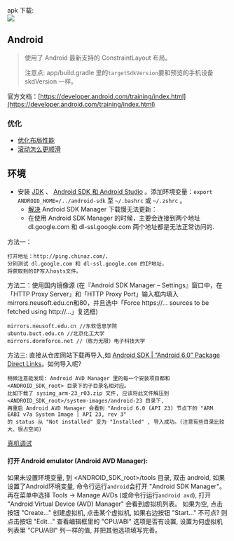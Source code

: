 

apk 下载:   
![](https://zos.alipayobjects.com/rmsportal/MNTgsYEPebJUVyc.png)

## Android
> 使用了 Android 最新支持的 ConstraintLayout 布局。  
>
> 注意点: app/build.gradle 里的`targetSdkVersion`要和预览的手机设备 skdVersion 一样。

官方文档：[https://developer.android.com/training/index.html](https://developer.android.com/training/index.html)

### 优化
- [优化布局性能](https://developer.android.com/training/improving-layouts/optimizing-layout.html#Inspect)
- [滚动怎么更顺滑](https://developer.android.com/training/improving-layouts/smooth-scrolling.html)

## 环境
- 安装 [JDK](http://www.oracle.com/technetwork/java/javase/downloads/jdk8-downloads-2133151.html) 、 [Android SDK 和 Android Studio](https://developer.android.com/studio/index.html) 。添加环境变量：`export ANDROID_HOME=/../android-sdk` 至 `~/.bashrc` 或 `~/.zshrc` 。
    - [解决](http://blog.kuoruan.com/24.html) Android SDK Manager 下载慢无法更新：
    - 在使用 Android SDK Manager 的时候，主要会连接到两个地址 dl.google.com 和 dl-ssl.google.com 两个地址都是无法正常访问的.

方法一：

    打开地址：http://ping.chinaz.com/，
    分别测试 dl.google.com 和 dl-ssl.google.com 的IP地址，   
    将获取到的IP写入hosts文件。

方法二：使用国内镜像源 (在『Android SDK Manager – Settings』窗口中，在「HTTP Proxy Server」和「HTTP Proxy Port」输入框内填入mirrors.neusoft.edu.cn和80，并且选中「Force https://… sources to be fetched using http://…」复选框)

    mirrors.neusoft.edu.cn //东软信息学院
    ubuntu.buct.edu.cn //北京化工大学
    mirrors.dormforce.net //（栋力无限）电子科技大学
    
方法三: 直接从仓库网站下载再导入,如 [Android SDK | “Android 6.0” Package Direct Links](https://afterroot.wordpress.com/2016/01/01/android-sdk-android-6-0-package-direct-links/)。如何导入呢?

    稍微注意能发现: Android AVD Manager 里的每一个安装项目都和 <ANDROID_SDK_root> 目录下的子目录名相对应。
    比如下载了 sysimg_arm-23_r03.zip 文件, 应该将此文件解压到 <ANDROID_SDK_root>/system-images/android-23 目录下,
    再重启 Android AVD Manager 会看到 "Android 6.0 (API 23) 节点下的 "ARM EABI v7a System Image | API 23, rev 3"
    的 status 从 "Not installed" 变为 "Installed" , 导入成功。(注意有些目录比较大、很占空间)


[真机调试](http://yijiebuyi.com/blog/84b194d94e768e8eecd0de3a3a3da041.html)

#### 打开 Android emulator (Android AVD Manager): 
如果未设置环境变量, 到 <ANDROID_SDK_root>/tools 目录, 双击 android, 如果设置了Android环境变量, 命令行运行`android`会打开 
"Android SDK Manager"。再在菜单中选择 Tools -> Manage AVDs (或命令行运行`android avd`), 
打开 "Android Virtual Device (AVD) Manager" 会看到虚拟机列表。
如果为空, 点击按钮 "Create..." 创建虚拟机, 点击某个虚拟机, 如果右边按钮 "Start..." 不可点?
则点击按钮 "Edit..." 查看编辑框里的 "CPU/ABI" 选项是否有设置, 设置为何虚拟机列表里 "CPU/ABI" 列一样的值, 并把其他选项填写完善。
